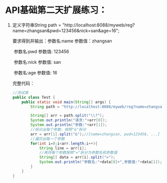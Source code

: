 # API基础第二天扩展练习：

1. 定义字符串String path = "http://localhost:8088/myweb/reg?name=zhangsan&pwd=123456&nick=san&age=16";

   要求得到并输出：参数名:name 参数值：zhangsan

   ​ 参数名:pwd 参数值:  123456

   ​ 参数名:nick 参数值: san

   ​ 参数名:age 参数值: 16

   完整代码：

   ```java
   //测试类
   public class Test {
       public static void main(String[] args) {
           String path = "http://localhost:8088/myweb/reg?name=zhangsan&pwd=123456&nick=san&age=16";
   
           String[] arr = path.split("\\?");
           System.out.println("请求:"+arr[0]);
           System.out.println("参数:"+arr[1]);
           //拆分出每个参数，按照"&"拆分
           arr = arr[1].split("&");//[name=zhangsan, pwd=123456, ...]
           //遍历出每一个参数
           for(int i=0;i<arr.length;i++){
               String line = arr[i];
               //再将每个参数按照"="拆分为参数名和参数值
               String[] data = arr[i].split("=");
               System.out.println("参数名:"+data[0]+",参数值:"+data[1]);
           }
       }
   }
   ```
